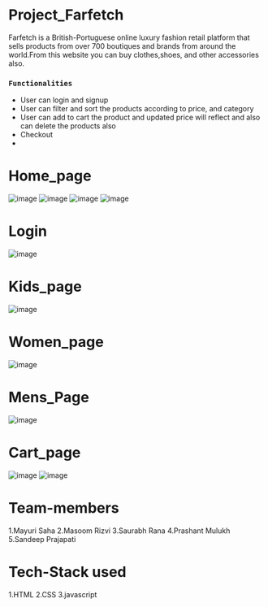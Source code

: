 # Project_Farfetch

Farfetch is a British-Portuguese online luxury fashion retail platform that sells products from over 700 boutiques and brands from around the world.From this website you can buy clothes,shoes, and other accessories also.

### `Functionalities`

   - User can login and signup
   - User can filter and sort the products according to price, and category
   - User can add to cart the product and  updated price will reflect and also can delete the products also
   - Checkout
   - 
# Home_page

![image](https://user-images.githubusercontent.com/105915693/195300659-85932cd8-6661-42ac-b4e0-3ed706bc9661.png)
![image](https://user-images.githubusercontent.com/105915693/195300795-5b630e52-628b-4295-898e-54db89ca49fe.png)
![image](https://user-images.githubusercontent.com/105915693/195300962-c100bd36-cd93-4170-9701-21d396c38e9b.png)
![image](https://user-images.githubusercontent.com/105915693/195306023-17e1792c-d0fc-4e6b-96ec-1e985c3937b8.png)
# Login
![image](https://user-images.githubusercontent.com/105915693/195306358-bb4a634a-eb13-4658-b6b0-2b418ded81de.png)

# Kids_page
![image](https://user-images.githubusercontent.com/105915693/195300962-c100bd36-cd93-4170-9701-21d396c38e9b.png)

# Women_page
![image](https://user-images.githubusercontent.com/105915693/195301371-27f2377b-cab7-491c-bb35-ab637d8afcd5.png)
# Mens_Page
![image](https://user-images.githubusercontent.com/105915693/195302140-ad417b99-bde5-414d-b004-f0a6b5e7ba33.png)
# Cart_page
![image](https://user-images.githubusercontent.com/105915693/195302325-729195ae-efea-41c4-9853-8a6bd95f7902.png)
![image](https://user-images.githubusercontent.com/105915693/195302486-53c5b500-6d34-4680-9cd1-95424cd65888.png)


# Team-members
1.Mayuri Saha
2.Masoom Rizvi
3.Saurabh Rana
4.Prashant Mulukh
5.Sandeep Prajapati

# Tech-Stack used
1.HTML
2.CSS
3.javascript
